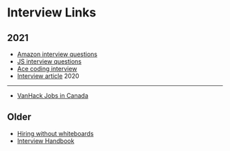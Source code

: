 # Interview Links


2021
----
- [Amazon interview questions](https://medium.com/@vaishalithakur614/amazon-interview-experience-660d8275975)
- [JS interview questions](https://abdoamin.medium.com/35-javascript-interview-questions-answered-by-me-95158209a8c6)
- [Ace coding interview](https://mjbleong.medium.com/ace-the-coding-interview-how-i-got-offers-at-google-and-facebook-twice-d5083fcca17d)
- [Interview article](https://betterprogramming.pub/if-software-engineering-is-in-demand-why-is-it-so-hard-to-get-a-software-engineering-job-c043a964e463)
2020
----
- [VanHack Jobs in Canada](vanhack.typeform.com)


Older
-----
- [Hiring without whiteboards](https://github.com/poteto/hiring-without-whiteboards)
- [Interview Handbook](https://github.com/yangshun/front-end-interview-handbook)